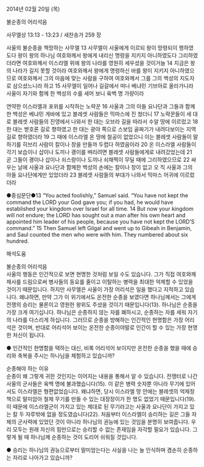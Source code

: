 2014년 02월 20일 (목)

불순종의 어리석음



사무엘상 13:13 - 13:23 / 새찬송가 259 장


사울의 불순종을 책망하는 사무엘
13 사무엘이 사울에게 이르되 왕이 망령되이 행하였도다 왕이 왕의 하나님 여호와께서 왕에게 내리신 명령을 지키지 아니하였도다 그리하였더라면 여호와께서 이스라엘 위에 왕의 나라를 영원히 세우셨을 것이거늘 14 지금은 왕의 나라가 길지 못할 것이라 여호와께서 왕에게 명령하신 바를 왕이 지키지 아니하였으므로 여호와께서 그의 마음에 맞는 사람을 구하여 여호와께서 그를 그의 백성의 지도자로 삼으셨느니라 하고 15 사무엘이 일어나 길갈에서 떠나 베냐민 기브아로 올라가니라 사울이 자기와 함께 한 백성의 수를 세어 보니 육백 명 가량이라

연약한 이스라엘과 포위를 시작하는 노략꾼 
16 사울과 그의 아들 요나단과 그들과 함께 한 백성은 베냐민 게바에 있고 블레셋 사람들은 믹마스에 진 쳤더니 17 노략꾼들이 세 대로 블레셋 사람들의 진영에서 나와서 한 대는 오브라 길을 따라서 수알 땅에 이르렀고 18 한 대는 벧호론 길로 향하였고 한 대는 광야 쪽으로 스보임 골짜기가 내려다보이는 지역 길로 향하였더라 19 그 때에 이스라엘 온 땅에 철공이 없었으니 이는 블레셋 사람들이 말하기를 히브리 사람이 칼이나 창을 만들까 두렵다 하였음이라 20 온 이스라엘 사람들이 각기 보습이나 삽이나 도끼나 괭이를 벼리려면 블레셋 사람들에게로 내려갔었는데 21 곧 그들이 괭이나 삽이나 쇠스랑이나 도끼나 쇠채찍이 무딜 때에 그리하였으므로 22 싸우는 날에 사울과 요나단과 함께한 백성의 손에는 칼이나 창이 없고 오 직 사울과 그의 아들 요나단에게만 있었더라 23 블레셋 사람들의 부대가 나와서 믹마스 어귀에 이르렀더라

●중심문단●13 “You acted foolishly,” Samuel said. “You have not kept the command the LORD your God gave you; if you had, he would have established your kingdom over Israel for all time. 14 But now your kingdom will not endure; the LORD has sought out a man after his own heart and appointed him leader of his people, because you have not kept the LORD’S command.” 15 Then Samuel left Gilgal and went up to Gibeah in Benjamin, and Saul counted the men who were with him. They numbered about six hundred.

해석도움





불순종의 어리석음  
사울의 행동은 인간적으로 보면 현명한 것처럼 보일 수도 있습니다. 그가 직접 여호와께 제사를 드림으로써 병사들의 동요를 줄이고 이탈하는 병력을 최대한 억제할 수 있었을 것이기 때문입니다. 하지만 사무엘은 사울이 가장 어리석은 일을 했다고 지적하고 있습니다. 왜냐하면, 만약 그가 이 위기에서도 온전한 순종을 보였다면 하나님께서는 그에게 전쟁의 승리는 물론이고 영원한 왕위도 주셨을 것이기 때문입니다(13). 하나님은 순종을 가장 크게 여기십니다. 하나님은 순종하지 않는 자를 폐하시고, 순종하는 자를 세워 자기의 나라를 다스리게 하십니다. 그러므로 순종을 방해하는 인간적인 현명함은 가장 어리석은 것이며, 반대로 어리석어 보이는 온전한 순종이야말로 인간이 할 수 있는 가장 현명한 처신이 됩니다. 

● 인간적인 현명함을 택하는 대신, 비록 어리석어 보이지만 온전한 순종을 했을 때에 승리와 축복을 주시는 하나님을 체험하고 있습니까?

순종해야 하는 이유  
순종이 왜 그렇게 귀한 것인지는 이어지는 내용을 통해서 알 수 있습니다. 전쟁터로 나간 사울의 군사들은 육백 명에 불과했습니다(15). 이 같은 병력 숫자뿐 아니라 무기에 있어서도 이스라엘은 형편없었습니다. 왜냐하면, 당시 이스라엘 땅 안에는 블레셋의 억제정책으로 말미암아 철제 무기를 만들 수 있는 대장장이가 한 명도 없었기 때문입니다(19). 이 때문에 이스라엘군이 가지고 있는 제대로 된 무기라고는 사울과 요나단이 가지고 있는 칼 두 자루밖에 없을 정도였습니다(22). 처음부터 이스라엘이 승리하는 길은 그들 자체의 군사력에 있었던 것이 아니라 하나님의 권능에 있는 것임을 분명히 보여줍니다. 우리 모두는 원래 자신의 힘만으로는 승리할 수 없는 존재임을 자각할 필요가 있습니다. 그렇게 될 때 하나님께 순종하는 것이 도리어 쉬워질 것입니다. 

● 승리는 하나님의 권능으로부터 말미암는다는 사실을 나는 늘 인식하며 겸손히 순종하는 자리로 나아가고 있습니까?